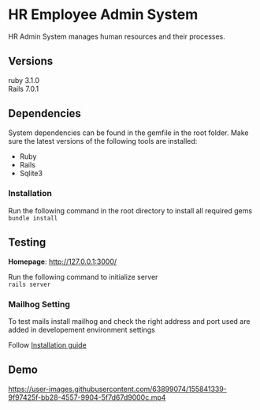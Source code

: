 # HR Employee Admin System

HR Admin System manages human resources and their processes.

## Versions

ruby 3.1.0<br>
Rails 7.0.1

## Dependencies

System dependencies can be found in the gemfile in the root folder. Make sure the latest versions of the following tools are installed:

- Ruby
- Rails
- Sqlite3

### Installation

Run the following command in the root directory to install all required gems<br>
`bundle install`

## Testing

**Homepage**: http://127.0.0.1:3000/<br>

Run the following command to initialize server<br>
`rails server`

### Mailhog Setting

To test mails install mailhog and check the right address and port used are added in developement environment settings

Follow [Installation guide](https://github.com/mailhog/MailHog)

## Demo

https://user-images.githubusercontent.com/63899074/155841339-9f97425f-bb28-4557-9904-5f7d67d9000c.mp4

